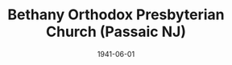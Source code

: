 ---
date: &id001 1941-06-01
end_date: null
location:
  address: null
  city: Passaic
  state: NJ
minister:
- end: 1943-12-31
  name: Walter Jent
  start: 1941-06-01
  type: Pastor
- end: 1947-04-29
  name: Carlo Lazzaro
  start: 1945-01-01
  type: Pastor
ministers:
- Walter Jent
- Carlo Lazzaro
name: Bethany Orthodox Presbyterian Church
names:
- end: 1947-04-29
  name: Bethany Orthodox Presbyterian Church
  start: 1941-06-01
origination_date: *id001
raw_data: 'NEW JERSEY Passaic


  Bethany Orthodox Presbyterian Church  (June 1941-April 29, 1947)

  Pastors: Walter Jent, 1941-43

  Carlo Lazzaro, 1945-47

  '
received_from: null
states:
- NJ
status:
  active: false
  end_date: 1947-04-29
  reason: null
  received_from: null
  withdrawal_to: null
title: Bethany Orthodox Presbyterian Church (Passaic NJ)
year_established:
- 1941

---
